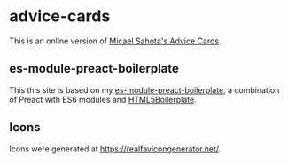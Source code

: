 # advice-cards

This is an online version of [Micael Sahota's Advice Cards](https://agilitrix.com/2016/04/improve-decision-making-advice-cards/).

## es-module-preact-boilerplate

This this site is based on my [es-module-preact-boilerplate](https://github.com/k7n4n5t3w4rt/es-module-preact-boilerplate), a combination of Preact with ES6 modules and [HTML5Boilerplate](https://html5boilerplate.com/).

## Icons

Icons were generated at https://realfavicongenerator.net/.
